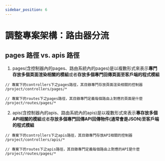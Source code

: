 ```yaml
---
sidebar_position: 6
---
```


# 調整專案架構：路由器分流

## pages 路徑 vs. apis 路徑
1. pages(含控制器內的pages、路由系統內的pages)是以複數形式來表示**專門存放多個頁面渲染相關的模組**或者**存放多個專門回傳頁面至客戶端的程式模組**
```
// 專案下的controllers下之pages路徑，其目錄專門存放頁面渲染相關的控制器
/project/controllers/pages/*

// 專案下的routes下之pages路徑，其目錄專門定義每個路由上對應的頁面是什麼
/project/routes/pages/*
```
2. apis(含控制器內的apis、路由系統內的apis)是以複數形式來表示**專存放多個API相關的模組**或者**存放多個專門回傳API回傳物件(通常會是JSON)至客戶端的程式模組**

```
// 專案下的controllers下之apis路徑，其目錄專門存放API相關的控制器
/project/controllers/apis/*

// 專案下的routes下之apis路徑，其目錄專門定義每個路由上對應的API是什麼
/project/routes/pages/*
```
